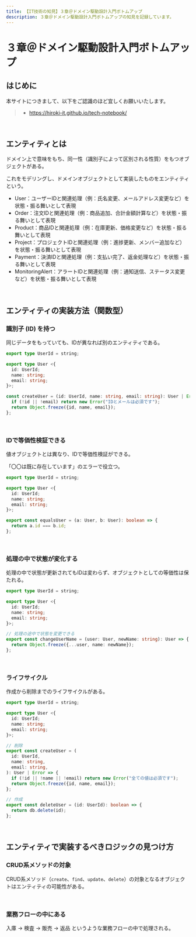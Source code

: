 ```yaml
---
title: 【IT技術の知見】３章＠ドメイン駆動設計入門ボトムアップ
description: ３章＠ドメイン駆動設計入門ボトムアップの知見を記録しています。
---
```


# ３章＠ドメイン駆動設計入門ボトムアップ

## はじめに

本サイトにつきまして、以下をご認識のほど宜しくお願いいたします。

> - https://hiroki-it.github.io/tech-notebook/

<br>

## エンティティとは

ドメイン上で意味をもち、同一性（識別子によって区別される性質）をもつオブジェクトがある。

これをモデリングし、ドメインオブジェクトとして実装したものをエンティティという。

- User：ユーザーIDと関連処理（例：氏名変更、メールアドレス変更など）を状態・振る舞いとして表現
- Order：注文IDと関連処理（例：商品追加、合計金額計算など）を状態・振る舞いとして表現
- Product：商品IDと関連処理（例：在庫更新、価格変更など）を状態・振る舞いとして表現
- Project：プロジェクトIDと関連処理（例：進捗更新、メンバー追加など）を状態・振る舞いとして表現
- Payment：決済IDと関連処理（例：支払い完了、返金処理など）を状態・振る舞いとして表現
- MonitoringAlert：アラートIDと関連処理（例：通知送信、ステータス変更など）を状態・振る舞いとして表現

<br>

## エンティティの実装方法（関数型）

### 識別子 (ID) を持つ

同じデータをもっていても、IDが異なれば別のエンティティである。

```typescript
export type UserId = string;

export type User <{
  id: UserId;
  name: string;
  email: string;
}>;
```

```typescript
const createUser = (id: UserId, name: string, email: string): User | Error => {
  if (!id || !email) return new Error("IDとメールは必須です");
  return Object.freeze({id, name, email});
};
```

<br>

### IDで等価性検証できる

値オブジェクトとは異なり、IDで等価性検証ができる。

「〇〇は既に存在しています」のエラーで役立つ。

```typescript
export type UserId = string;

export type User <{
  id: UserId;
  name: string;
  email: string;
}>;
```

```typescript
export const equalsUser = (a: User, b: User): boolean => {
  return a.id === b.id;
};
```

<br>

### 処理の中で状態が変化する

処理の中で状態が更新されてもIDは変わらず、オブジェクトとしての等価性は保たれる。

```typescript
export type UserId = string;

export type User <{
  id: UserId;
  name: string;
  email: string;
}>;
```

```typescript
// 処理の途中で状態を変更できる
export const changeUserName = (user: User, newName: string): User => {
  return Object.freeze({...user, name: newName});
};
```

<br>

### ライフサイクル

作成から削除までのライフサイクルがある。

```typescript
export type UserId = string;

export type User <{
  id: UserId;
  name: string;
  email: string;
}>;
```

```typescript
// 削除
export const createUser = (
  id: UserId,
  name: string,
  email: string,
): User | Error => {
  if (!id || !name || !email) return new Error("全ての値は必須です");
  return Object.freeze({id, name, email});
};

// 作成
export const deleteUser = (id: UserId): boolean => {
  return db.delete(id);
};
```

<br>

## エンティティで実装するべきロジックの見つけ方

### CRUD系メソッドの対象

CRUD系メソッド（`create`、`find`、`update`、`delete`）の対象となるオブジェクトはエンティティの可能性がある。

<br>

### 業務フローの中にある

入庫 → 検査 → 販売 → 返品 というような業務フローの中で処理される。

<br>
